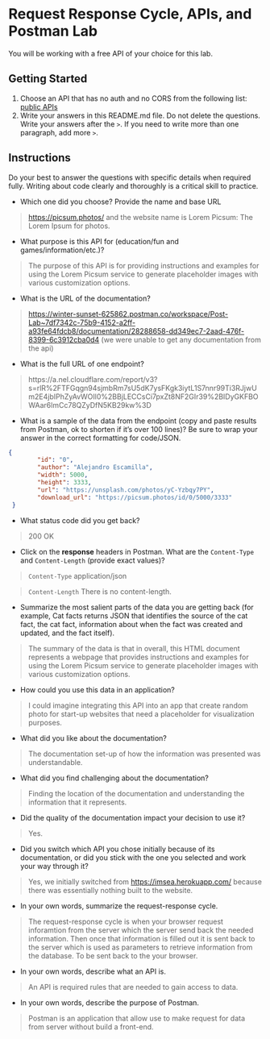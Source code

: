 # Request Response Cycle, APIs, and Postman Lab

You will be working with a free API of your choice for this lab.

## Getting Started

1. Choose an API that has no auth and no CORS from the following list: [public APIs](https://github.com/public-apis/public-apis)
1. Write your answers in this README.md file. Do not delete the questions. Write your answers after the `>`. If you need to write more than one paragraph, add more `>`.

## Instructions

Do your best to answer the questions with specific details when required fully. Writing about code clearly and thoroughly is a critical skill to practice. 

- Which one did you choose? Provide the name and base URL

> https://picsum.photos/ and the website name is Lorem Picsum: The Lorem Ipsum for photos.

- What purpose is this API for (education/fun and games/information/etc.)?

> The purpose of this API is for providing instructions and examples for using the Lorem Picsum service to generate placeholder images with various customization options.

- What is the URL of the documentation?

> https://winter-sunset-625862.postman.co/workspace/Post-Lab~7df7342c-75b9-4152-a2ff-a93fe64fdcb8/documentation/28288658-dd349ec7-2aad-476f-8399-6c3912cba0d4 (we were unable to get any documentation from the api)

- What is the full URL of one endpoint?

> https:\/\/a.nel.cloudflare.com\/report\/v3?s=rlR%2FTFGqgn94sjmbRm7sU5dK7ysFKgk3iytL1S7nnr99Ti3RJjwUm2E4jbIPhZyAvWOIl0%2BBjLECCsCi7pxZt8NF2GIr39%2BIDyGKFBOWAar6lmCc78QZyDfN5KB29kw%3D

- What is a sample of the data from the endpoint (copy and paste results from Postman, ok to shorten if it’s over 100 lines)? Be sure to wrap your answer in the correct formatting for code/JSON.

```json
{
        "id": "0",
        "author": "Alejandro Escamilla",
        "width": 5000,
        "height": 3333,
        "url": "https://unsplash.com/photos/yC-Yzbqy7PY",
        "download_url": "https://picsum.photos/id/0/5000/3333"
 }

```

- What status code did you get back?

> 200 OK

- Click on the **response** headers in Postman. What are the `Content-Type` and `Content-Length` (provide exact values)?

> `Content-Type` application/json

> `Content-Length` There is no content-length.

- Summarize the most salient parts of the data you are getting back (for example, Cat facts returns JSON that identifies the source of the cat fact, the cat fact, information about when the fact was created and updated, and the fact itself).

> The summary of the data is that in overall, this HTML document represents a webpage that provides instructions and examples for using the Lorem Picsum service to generate placeholder images with various customization options.

- How could you use this data in an application?

> I could imagine integrating this API into an app that create random photo for start-up websites that need a placeholder for visualization purposes.

- What did you like about the documentation?

> The documentation set-up of how the information was presented was understandable.

- What did you find challenging about the documentation?

> Finding the location of the documentation and understanding the information that it represents.

- Did the quality of the documentation impact your decision to use it?

> Yes.

- Did you switch which API you chose initially because of its documentation, or did you stick with the one you selected and work your way through it?

> Yes, we initially switched from https://imsea.herokuapp.com/ because there was essentially nothing built to the website.
- In your own words, summarize the request-response cycle.

> The request-response cycle is when your browser request inforamtion from the server which the server send back the needed information. Then once that information is filled out it is sent back to the server which is used as parameters to retrieve information from the database. To be sent back to the your browser.

- In your own words, describe what an API is.

> An API is required rules that are needed to gain access to data.

- In your own words, describe the purpose of Postman.

> Postman is an application that allow use to make request for data from server without build a front-end.